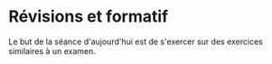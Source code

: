 # Révisions et formatif

Le but de la séance d'aujourd'hui est de s'exercer sur des
exercices similaires à un examen.

## 